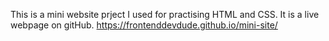 This is a mini website prject I used for practising HTML and CSS.
It is a live webpage on gitHub.
https://frontenddevdude.github.io/mini-site/
